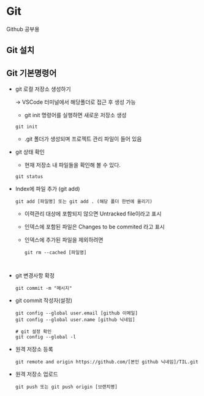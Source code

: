 # Git

Github 공부용



## Git 설치







## Git 기본명령어

- git 로컬 저장소 생성하기

  ->  VSCode 터미널에서 해당폴더로 접근 후 생성 가능

  - git init 명령어를 실행하면 새로운 저장소 생성

  ```
  git init
  ```

  - .git 폴더가 생성되며 프로젝트 관리 파일이 들어 있음



- git 상태 확인

  -  현재 저장소 내 파일들을 확인해 볼 수 있다.

  ```
  git status
  ```



- Index에 파일 추가 (git add)

  ```
  git add [파일명] 또는 git add . (해당 폴더 한번에 올리기)
  ```

  - 이력관리 대상에 포함되지 않으면 Untracked file이라고 표시

  - 인덱스에 포함된 파일은 Changes to be commited 라고 표시

  - 인덱스에 추가된 파일을 제외하려면 

    ```
    git rm --cached [파일명]



- git 변경사항 확정 

  ```t
  git commit -m "메시지"
  ```



- git commit 작성자(설정)

  ```
  git config --global user.email [github 이메일]
  git config --global user.name [github 닉네임]
  
  # git 설정 확인
  git config --global -l
  ```



- 원격 저장소 등록

  ```
  git remote and origin https://github.com/[본인 github 닉네임]/TIL.git
  ```



- 원격 저장소 업로드

  ```
  git push 또는 git push origin [브랜치명]
  ```

  

